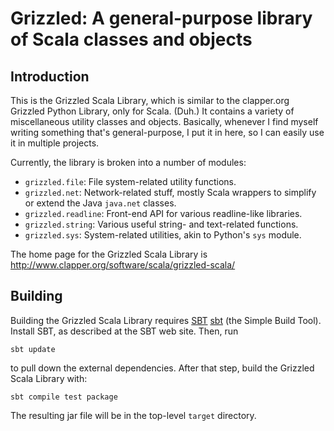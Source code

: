 Grizzled: A general-purpose library of Scala classes and objects
================================================================

Introduction
------------

This is the Grizzled Scala Library, which is similar to the clapper.org
Grizzled Python Library, only for Scala. (Duh.) It contains a variety of
miscellaneous utility classes and objects. Basically, whenever I find
myself writing something that's general-purpose, I put it in here, so I can
easily use it in multiple projects.

Currently, the library is broken into a number of modules:

- `grizzled.file`: File system-related utility functions.
- `grizzled.net`: Network-related stuff, mostly Scala wrappers to simplify or
  extend the Java `java.net` classes.
- `grizzled.readline`: Front-end API for various readline-like libraries.
- `grizzled.string`: Various useful string- and text-related functions.
- `grizzled.sys`: System-related utilities, akin to Python's `sys` module.

The home page for the Grizzled Scala Library is
<http://www.clapper.org/software/scala/grizzled-scala/>

Building
--------

Building the Grizzled Scala Library requires [SBT] [sbt] (the Simple Build
Tool). Install SBT, as described at the SBT web site. Then, run

    sbt update

to pull down the external dependencies. After that step, build the Grizzled
Scala Library with:

    sbt compile test package

The resulting jar file will be in the top-level `target` directory.

  [sbt]: http://code.google.com/p/simple-build-tool
